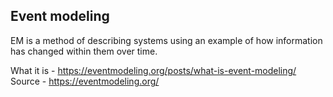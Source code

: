 ## Event modeling

EM is a method of describing systems using an example of how information has changed within them over time.

What it is - https://eventmodeling.org/posts/what-is-event-modeling/
Source - https://eventmodeling.org/
